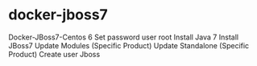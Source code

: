 # docker-jboss7
Docker-JBoss7-Centos 6
Set password user root
Install Java 7
Install JBoss7
Update Modules (Specific Product)
Update Standalone (Specific Product)
Create user Jboss
